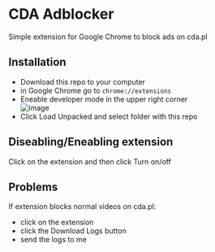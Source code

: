 # CDA Adblocker
Simple extension for Google Chrome to block ads on cda.pl

## Installation
- Download this repo to your computer
- in Google Chrome go to `chrome://extensions`
- Eneable developer mode in the upper right corner  
![image](https://user-images.githubusercontent.com/22548407/115220664-18ee9a80-a109-11eb-80cb-4ba28f7ae11e.png)
- Click Load Unpacked and select folder with this repo

## Diseabling/Eneabling extension
Click on the extension and then click Turn on/off

## Problems
If extension blocks normal videos on cda.pl:
- click on the extension
- click the Download Logs button
- send the logs to me
